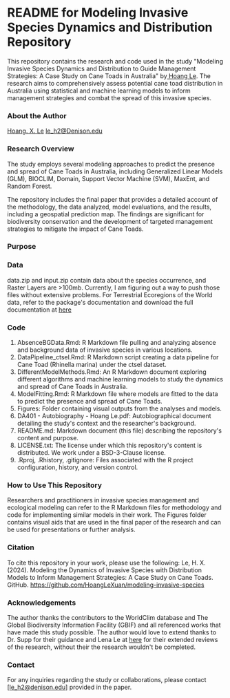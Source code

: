 # README for Modeling Invasive Species Dynamics and Distribution Repository
This repository contains the research and code used in the study "Modeling Invasive Species Dynamics and Distribution to Guide Management Strategies: A Case Study on Cane Toads in Australia" by[ Hoang Le](https://github.com/HoangLeXuan). The research aims to comprehensively assess potential cane toad distribution in Australia using statistical and machine learning models to inform management strategies and combat the spread of this invasive species. 

### About the Author
[Hoang. X. Le](https://github.com/HoangLeXuan)
[le_h2@Denison.edu](le_h2@Denison.edu)

### Research Overview
The study employs several modeling approaches to predict the presence and spread of Cane Toads in Australia, including Generalized Linear Models (GLM), BIOCLIM, Domain, Support Vector Machine (SVM), MaxEnt, and Random Forest.

The repository includes the final paper that provides a detailed account of the methodology, the data analyzed, model evaluations, and the results, including a geospatial prediction map. The findings are significant for biodiversity conservation and the development of targeted management strategies to mitigate the impact of Cane Toads.
### Purpose

### Data
data.zip and input.zip contain data about the species occurrence, and Raster Layers are >100mb. Currently, I am figuring out a way to push those files without extensive problems.
For Terrestrial Ecoregions of the World data, refer to the package's documentation and download the full documentation at [here]([url](https://www.worldwildlife.org/publications/terrestrial-ecoregions-of-the-world))

### Code

1. AbsenceBGData.Rmd: R Markdown file pulling and analyzing absence and background data of invasive species in various locations.
2. DataPipeline_ctsel.Rmd: R Markdown script creating a data pipeline for Cane Toad (Rhinella marina) under the ctsel dataset.
3. DifferentModelMethods.Rmd: An R Markdown document exploring different algorithms and machine learning models to study the dynamics and spread of Cane Toads in Australia.
4. ModelFitting.Rmd: R Markdown file where models are fitted to the data to predict the presence and spread of Cane Toads.
5. Figures: Folder containing visual outputs from the analyses and models.
6. DA401 - Autobiography - Hoang Le.pdf: Autobiographical document detailing the study's context and the researcher's background.
7. README.md: Markdown document (this file) describing the repository's content and purpose.
8. LICENSE.txt: The license under which this repository's content is distributed. We work under a BSD-3-Clause license.
9. .Rproj, .Rhistory, .gitignore: Files associated with the R project configuration, history, and version control.

### How to Use This Repository
Researchers and practitioners in invasive species management and ecological modeling can refer to the R Markdown files for methodology and code for implementing similar models in their work. The Figures folder contains visual aids that are used in the final paper of the research and can be used for presentations or further analysis.

### Citation
To cite this repository in your work, please use the following:
Le, H. X. (2024). Modeling the Dynamics of Invasive Species with Distribution Models to Inform Management Strategies: A Case Study on Cane Toads. GitHub.
https://github.com/HoangLeXuan/modeling-invasive-species

### Acknowledgements
The author thanks the contributors to the WorldClim database and The Global Biodiversity Information Facility (GBIF) and all referenced works that have made this study possible. The author would love to extend thanks to Dr. Supp for their guidance and Lena Le at [here]([url](https://github.com/lenaledenison)) for their extended reviews of the research, without their the research wouldn't be completed. 

### Contact
For any inquiries regarding the study or collaborations, please contact [le_h2@denison.edu] provided in the paper.
